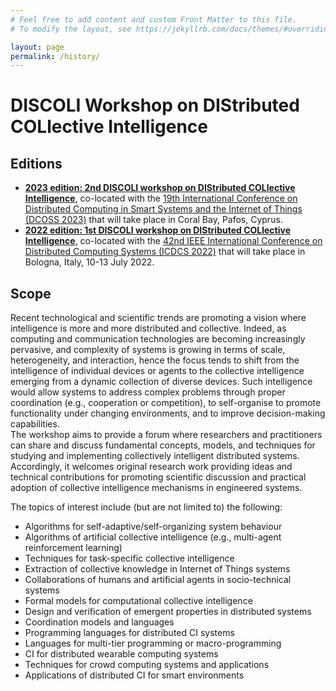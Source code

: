 ```yaml
---
# Feel free to add content and custom Front Matter to this file.
# To modify the layout, see https://jekyllrb.com/docs/themes/#overriding-theme-defaults

layout: page
permalink: /history/
---
```


# **DISCOLI** Workshop on **DIS**tributed **COL**lective **I**ntelligence <!-- **** -->

## Editions

- **[2023 edition: 2nd DISCOLI workshop on DIStributed COLlective Intelligence](https://discoli-workshop.github.io/2023)**, co-located with the [19th International Conference on Distributed Computing in Smart Systems and the Internet of Things (DCOSS 2023)](https://dcoss.org/) that will take place in Coral Bay, Pafos, Cyprus.
- **[2022 edition: 1st DISCOLI workshop on DIStributed COLlective Intelligence](https://discoli-workshop.github.io/2022)**, co-located with the [42nd IEEE International Conference on Distributed Computing Systems (ICDCS 2022)](https://icdcs2022.icdcs.org/) that will take place in Bologna, Italy, 10-13 July 2022.

## Scope

Recent technological and scientific trends are promoting a vision where intelligence is more and more distributed and collective. Indeed, as computing and communication technologies are becoming increasingly pervasive, and complexity of systems is growing in terms of scale, heterogeneity, and interaction, hence the focus tends to shift from the intelligence of individual devices or agents to the collective intelligence emerging from a dynamic collection of diverse devices. Such intelligence would allow systems to address complex problems through proper coordination (e.g., cooperation or competition), to self-organise to promote functionality under changing environments, and to improve decision-making capabilities.  
The workshop aims to provide a forum where researchers and practitioners can share and discuss fundamental concepts, models, and techniques for studying and implementing collectively intelligent distributed systems. Accordingly, it welcomes original research work providing ideas and technical contributions for promoting scientific discussion and practical adoption of collective intelligence mechanisms in engineered systems.

The topics of interest include (but are not limited to) the following:

- Algorithms for self-adaptive/self-organizing system behaviour
- Algorithms of artificial collective intelligence (e.g., multi-agent reinforcement learning)
- Techniques for task-specific collective intelligence
- Extraction of collective knowledge in Internet of Things systems
- Collaborations of humans and artificial agents in socio-technical systems
- Formal models for computational collective intelligence
- Design and verification of emergent properties in distributed systems
- Coordination models and languages
- Programming languages for distributed CI systems
- Languages for multi-tier programming or macro-programming
- CI for distributed wearable computing systems
- Techniques for crowd computing systems and applications
- Applications of distributed CI for smart environments
